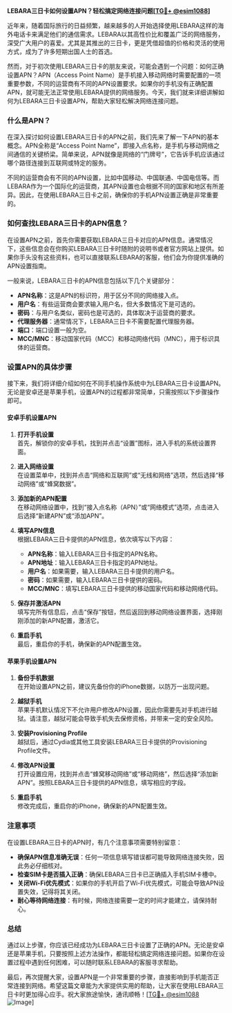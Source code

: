 **LEBARA三日卡如何设置APN？轻松搞定网络连接问题[[TG💪+ @esim1088](https://t.me/s/esim1088)]**

近年来，随着国际旅行的日益频繁，越来越多的人开始选择使用LEBARA这样的海外电话卡来满足他们的通信需求。LEBARA以其高性价比和覆盖广泛的网络服务，深受广大用户的喜爱。尤其是其推出的三日卡，更是凭借超值的价格和灵活的使用方式，成为了许多短期出国人士的首选。

然而，对于初次使用LEBARA三日卡的朋友来说，可能会遇到一个问题：如何正确设置APN？APN（Access Point Name）是手机接入移动网络时需要配置的一项重要参数，不同的运营商有不同的APN设置要求。如果你的手机没有正确配置APN，就可能无法正常使用LEBARA提供的网络服务。今天，我们就来详细讲解如何为LEBARA三日卡设置APN，帮助大家轻松解决网络连接问题。

### 什么是APN？

在深入探讨如何设置LEBARA三日卡的APN之前，我们先来了解一下APN的基本概念。APN全称是“Access Point Name”，即接入点名称，是手机与移动网络之间通信的关键桥梁。简单来说，APN就像是网络的“门牌号”，它告诉手机应该通过哪个路径连接到互联网或特定的服务。

不同的运营商会有不同的APN设置，比如中国移动、中国联通、中国电信等。而LEBARA作为一个国际化的运营商，其APN设置也会根据不同的国家和地区有所差异。因此，在使用LEBARA三日卡之前，确保你的手机APN设置正确是非常重要的。

### 如何查找LEBARA三日卡的APN信息？

在设置APN之前，首先你需要获取LEBARA三日卡对应的APN信息。通常情况下，这些信息会在你购买LEBARA三日卡时随附的说明书或者官方网站上提供。如果你手头没有这些资料，也可以直接联系LEBARA的客服，他们会为你提供准确的APN设置指南。

一般来说，LEBARA三日卡的APN信息包括以下几个关键部分：

- **APN名称**：这是APN的标识符，用于区分不同的网络接入点。
- **用户名**：有些运营商会要求输入用户名，但大多数情况下是可选的。
- **密码**：与用户名类似，密码也是可选的，具体取决于运营商的要求。
- **代理服务器**：通常情况下，LEBARA三日卡不需要配置代理服务器。
- **端口**：端口设置一般为空。
- **MCC/MNC**：移动国家代码（MCC）和移动网络代码（MNC），用于标识具体的运营商。

### 设置APN的具体步骤

接下来，我们将详细介绍如何在不同手机操作系统中为LEBARA三日卡设置APN。无论是安卓还是苹果手机，设置APN的过程都非常简单，只需按照以下步骤操作即可。

#### 安卓手机设置APN

1. **打开手机设置**  
   首先，解锁你的安卓手机，找到并点击“设置”图标，进入手机的系统设置界面。

2. **进入网络设置**  
   在设置菜单中，找到并点击“网络和互联网”或“无线和网络”选项，然后选择“移动网络”或“蜂窝数据”。

3. **添加新的APN配置**  
   在移动网络设置中，找到“接入点名称（APN）”或“网络模式”选项，点击进入后选择“新建APN”或“添加APN”。

4. **填写APN信息**  
   根据LEBARA三日卡提供的APN信息，依次填写以下内容：
   - **APN名称**：输入LEBARA三日卡指定的APN名称。
   - **APN地址**：输入LEBARA三日卡指定的APN地址。
   - **用户名**：如果需要，输入LEBARA三日卡提供的用户名。
   - **密码**：如果需要，输入LEBARA三日卡提供的密码。
   - **MCC/MNC**：填写LEBARA三日卡提供的移动国家代码和移动网络代码。

5. **保存并激活APN**  
   填写完所有信息后，点击“保存”按钮，然后返回到移动网络设置界面，选择刚刚添加的新APN配置，激活它。

6. **重启手机**  
   最后，重启你的手机，确保新的APN配置生效。

#### 苹果手机设置APN

1. **备份手机数据**  
   在开始设置APN之前，建议先备份你的iPhone数据，以防万一出现问题。

2. **越狱手机**  
   苹果手机默认情况下不允许用户修改APN设置，因此你需要先对手机进行越狱。请注意，越狱可能会导致手机失去保修资格，并带来一定的安全风险。

3. **安装Provisioning Profile**  
   越狱后，通过Cydia或其他工具安装LEBARA三日卡提供的Provisioning Profile文件。

4. **修改APN设置**  
   打开设置应用，找到并点击“蜂窝移动网络”或“移动网络”，然后选择“添加新APN”。按照LEBARA三日卡提供的APN信息，填写相应的字段。

5. **重启手机**  
   修改完成后，重启你的iPhone，确保新的APN配置生效。

### 注意事项

在设置LEBARA三日卡的APN时，有几个注意事项需要特别留意：

- **确保APN信息准确无误**：任何一项信息填写错误都可能导致网络连接失败，因此务必仔细核对。
- **检查SIM卡是否插入正确**：确保LEBARA三日卡已正确插入手机SIM卡槽中。
- **关闭Wi-Fi优先模式**：如果你的手机开启了Wi-Fi优先模式，可能会导致APN设置失效，记得将其关闭。
- **耐心等待网络连接**：有时候，网络连接需要一定的时间才能建立，请保持耐心。

### 总结

通过以上步骤，你应该已经成功为LEBARA三日卡设置了正确的APN。无论是安卓还是苹果手机，只要按照上述方法操作，都能轻松搞定网络连接问题。如果你在设置过程中遇到任何困难，可以随时联系LEBARA的客服寻求帮助。

最后，再次提醒大家，设置APN是一个非常重要的步骤，直接影响到手机能否正常连接到网络。希望这篇文章能为大家提供实用的帮助，让大家在使用LEBARA三日卡时更加得心应手。祝大家旅途愉快，通讯顺畅！[[TG💪+ @esim1088](https://t.me/s/esim1088) ![Image](https://i.postimg.cc/4NQfJmqS/Snipaste-2025-05-13-00-14-12.png)]